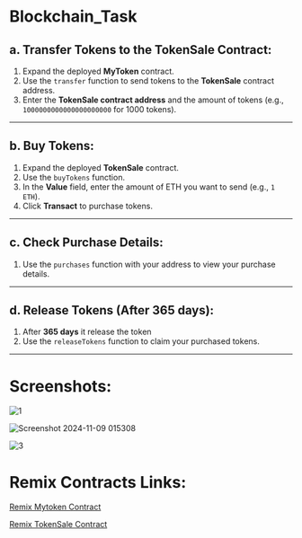 # Blockchain_Task

## a. Transfer Tokens to the TokenSale Contract:

1. Expand the deployed **MyToken** contract.
2. Use the `transfer` function to send tokens to the **TokenSale** contract address.
3. Enter the **TokenSale contract address** and the amount of tokens (e.g., `1000000000000000000000` for 1000 tokens).

---

## b. Buy Tokens:

1. Expand the deployed **TokenSale** contract.
2. Use the `buyTokens` function.
3. In the **Value** field, enter the amount of ETH you want to send (e.g., `1 ETH`).
4. Click **Transact** to purchase tokens.

---

## c. Check Purchase Details:

1. Use the `purchases` function with your address to view your purchase details.

---

## d. Release Tokens (After 365 days):

1. After **365 days** it release the token
2. Use the `releaseTokens` function to claim your purchased tokens.

---

# Screenshots:

![1](https://github.com/user-attachments/assets/fd631577-ff49-4b1c-92c3-e04433351de9)

![Screenshot 2024-11-09 015308](https://github.com/user-attachments/assets/143ddc26-a717-49a7-b363-b8b62307d1b0)

![3](https://github.com/user-attachments/assets/aef4a870-4906-4486-a1c2-5016e2ceb0c9)

# Remix Contracts Links:

[Remix Mytoken Contract](https://remix.ethereum.org/#url=https://raw.githubusercontent.com/vishnu5104/Blockchain_Task/refs/heads/main/contracts/MyToken.sol&lang=en&optimize=false&runs=200&evmVersion=null&version=soljson-v0.8.26+commit.8a97fa7a.js)

[Remix TokenSale Contract](https://remix.ethereum.org/#url=https://raw.githubusercontent.com/vishnu5104/Blockchain_Task/refs/heads/main/contracts/TokenSale.sol&lang=en&optimize=false&runs=200&evmVersion=null&version=soljson-v0.8.26+commit.8a97fa7a.js)
